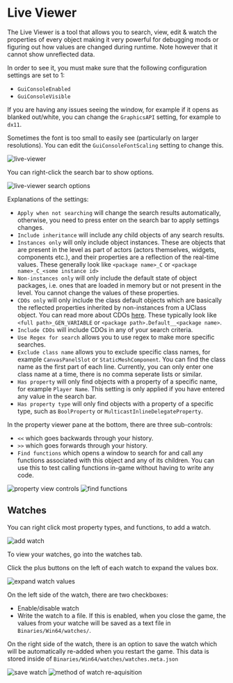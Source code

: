 # Live Viewer

The Live Viewer is a tool that allows you to search, view, edit & watch the properties of every object making it very powerful for debugging mods or figuring out how values are changed during runtime. Note however that it cannot show unreflected data.

In order to see it, you must make sure that the following configuration settings are set to 1:
- `GuiConsoleEnabled`
- `GuiConsoleVisible`

If you are having any issues seeing the window, for example if it opens as blanked out/white, you can change the `GraphicsAPI` setting, for example to `dx11`.

Sometimes the font is too small to easily see (particularly on larger resolutions). You can edit the `GuiConsoleFontScaling` setting to change this.

![live-viewer](https://github.com/UE4SS-RE/RE-UE4SS/assets/84156063/221ccc8c-b49f-47a5-81b5-59dbbe85cbd1)

You can right-click the search bar to show options.

![live-viewer search options](https://github.com/UE4SS-RE/RE-UE4SS/assets/84156063/94c603df-bb18-4bb7-8fd7-70d50c628b85)

Explanations of the settings:
- `Apply when not searching` will change the search results automatically, otherwise, you need to press enter on the search bar to apply settings changes.
- `Include inheritance` will include any child objects of any search results.
- `Instances only` will only include object instances. These are objects that are present in the level as part of actors (actors themselves, widgets, components etc.), and their properties are a reflection of the real-time values. These generally look like `<package name>_C` or `<package name>_C_<some instance id>` 
- `Non-instances only` will only include the default state of object packages, i.e. ones that are loaded in memory but or not present in the level. You cannot change the values of these properties.
- `CDOs only` will only include the class default objects which are basically the reflected properties inherited by non-instances from a UClass object. You can read more about CDOs [here](https://forums.unrealengine.com/t/what-is-cdo/310820/2). These typically look like `<full path>_GEN_VARIABLE` or `<package path>.Default__<package name>`. 
- `Include CDOs` will include CDOs in any of your search criteria.
- `Use Regex for search` allows you to use regex to make more specific searches.
- `Exclude class name` allows you to exclude specific class names, for example `CanvasPanelSlot` or `StaticMeshComponent`. You can find the class name as the first part of each line. Currently, you can only enter one class name at a time, there is no comma seperate lists or similar.
- `Has property` will only find objects with a property of a specific name, for example `Player Name`. This setting is only applied if you have entered any value in the search bar.
- `Has property type` will only find objects with a property of a specific type, such as `BoolProperty` or `MulticastInlineDelegateProperty`.

In the property viewer pane at the bottom, there are three sub-controls:
- `<<` which goes backwards through your history.
- `>>` which goes forwards through your history.
- `Find functions` which opens a window to search for and call any functions associated with this object and any of its children. You can use this to test calling functions in-game without having to write any code.

![property view controls](https://github.com/UE4SS-RE/RE-UE4SS/assets/84156063/551f9efd-5a68-4e7b-b11c-5fa72955768f)
![find functions](https://github.com/UE4SS-RE/RE-UE4SS/assets/84156063/58ec56ac-d4b9-402b-9f64-9e41c8270bb5)

## Watches

You can right click most property types, and functions, to add a watch.

![add watch](https://github.com/UE4SS-RE/RE-UE4SS/assets/84156063/ea7d8a0f-4966-44bc-a08d-7a197e4e6195)

To view your watches, go into the watches tab. 

Click the plus buttons on the left of each watch to expand the values box.

![expand watch values](https://github.com/UE4SS-RE/RE-UE4SS/assets/84156063/992eb214-304c-428a-b173-920511faf4e0)

On the left side of the watch, there are two checkboxes:
- Enable/disable watch
- Write the watch to a file. If this is enabled, when you close the game, the values from your watche will be saved as a text file in `Binaries/Win64/watches/`.

On the right side of the watch, there is an option to save the watch which will be automatically re-added when you restart the game. This data is stored inside of `Binaries/Win64/watches/watches.meta.json`

![save watch](https://github.com/UE4SS-RE/RE-UE4SS/assets/84156063/8b223d1d-a77f-4222-b287-89da12529c89)
![method of watch re-aquisition](https://github.com/UE4SS-RE/RE-UE4SS/assets/84156063/6cea33d9-73ae-416c-9943-e71553a6433d)
